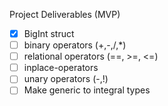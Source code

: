 Project Deliverables (MVP)

- [x] BigInt struct
- [ ] binary operators (+,-,/,*)
- [ ] relational operators (==, >=, <=)
- [ ] inplace-operators
- [ ] unary operators (-,!)
- [ ] Make generic to integral types 
